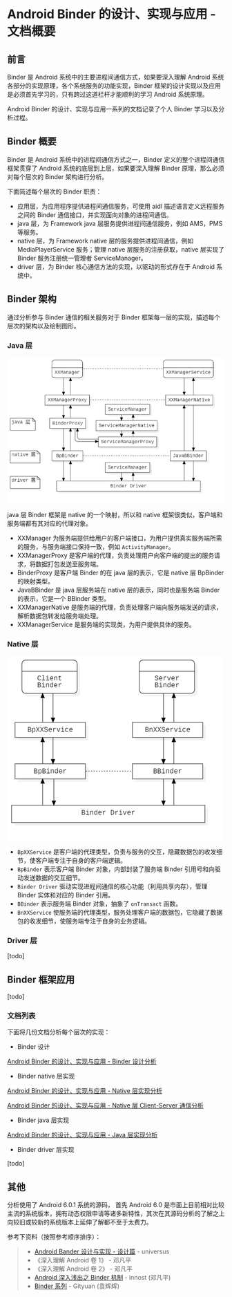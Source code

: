 # Android Binder 的设计、实现与应用 - 文档概要

## 前言

Binder 是 Android 系统中的主要进程间通信方式，如果要深入理解 Android 系统各部分的实现原理，各个系统服务的功能实现，Binder 框架的设计实现以及应用是必须首先学习的，只有跨过这道栏杆才能顺利的学习 Android 系统原理。

Android Binder 的设计、实现与应用一系列的文档记录了个人 Binder 学习以及分析过程。

## Binder 概要

Binder 是 Android 系统中的进程间通信方式之一，Binder 定义的整个进程间通信框架贯穿了 Android 系统的底层到上层，如果要深入理解 Binder 原理，那么必须对每个层次的 Binder 架构进行分析。

下面简述每个层次的 Binder 职责：

- 应用层，为应用程序提供进程间通信服务，可使用 aidl 描述语言定义远程服务之间的 Binder 通信接口，并实现面向对象的进程间通信。
- java 层，为 Framework java 层服务提供进程间通信服务，例如 AMS，PMS 等服务。
- native 层，为 Framework native 层的服务提供进程间通信，例如 MediaPlayerService 服务；管理 native 层服务的注册获取，native 层实现了 Binder 服务注册统一管理者 ServiceManager。
- driver 层，为 Binder 核心通信方法的实现，以驱动的形式存在于 Android 系统中。

## Binder 架构

通过分析参与 Binder 通信的相关服务对于 Binder 框架每一层的实现，描述每个层次的架构以及绘制图形。

### Java 层

![](./image/android_binder_implement_java/java_binder_transfer.png)

java 层 Binder 框架是 native 的一个映射，所以和 native 框架很类似，客户端和服务端都有其对应的代理对象。

- XXManager 为服务端提供给用户的客户端接口，为用户提供真实服务端所需的服务，与服务端接口保持一致，例如 `ActivityManager`。
- XXManagerProxy 是客户端的代理，负责处理用户向客户端的提出的服务请求，将数据打包发送至服务端。
- BinderProxy 是客户端 Binder 的在 java 层的表示，它是 native 层 BpBinder 的映射类型。
- JavaBBinder 是 java 层服务端在 native 层的表示，同时也是服务端 Binder 的表示，它是一个 BBinder 类型。
- XXManagerNative 是服务端的代理，负责处理客户端向服务端发送的请求，解析数据包转发给服务端处理。
- XXManagerService 是服务端的实现类，为用户提供具体的服务。

### Native 层

![](./image/android_binder_implement_native_cs/binderTransfer_dataflow.png)

- `BpXXService` 是客户端的代理类型，负责与服务的交互，隐藏数据包的收发细节，使客户端专注于自身的客户端逻辑。
- `BpBinder` 表示客户端 Binder 对象，内部封装了服务端 Binder 引用号和向驱动发送数据的交互细节。
- `Binder Driver` 驱动实现进程间通信的核心功能（利用共享内存），管理 Binder 实体和对应的 Binder 引用。
- `BBinder` 表示服务端 Binder 对象，抽象了 `onTransact` 函数。
- `BnXXService` 使服务端的代理类型，服务处理客户端的数据包，它隐藏了数据包的收发细节，使服务端专注于自身的业务逻辑。

### Driver 层

[todo]

## Binder 框架应用

[todo]

### 文档列表

下面将几份文档分析每个层次的实现：

- Binder 设计

[Android Binder 的设计、实现与应用 - Binder 设计分析](./android_binder_design.md)

- Binder native 层实现

[Android Binder 的设计、实现与应用 - Native 层实现分析](./android_binder_implement_native.md)

[Android Binder 的设计、实现与应用 - Native 层 Client-Server 通信分析](./android_binder_implement_native_cs.md)

- Binder java 层实现

[Android Binder 的设计、实现与应用 - Java 层实现分析](./android_binder_implement_java.md)

- Binder driver 层实现

[todo]

## 其他

分析使用了 Android 6.0.1 系统的源码， 首先 Android 6.0 是市面上目前相对比较主流的系统版本，拥有动态权限申请等诸多新特性，其次在其源码分析的了解之上向较旧或较新的系统版本上延伸了解都不至于太费力。

参考下资料（按照参考顺序排序）：

> - [Android Bander 设计与实现 - 设计篇](https://blog.csdn.net/universus/article/details/6211589) - universus
> - 《深入理解 Android 卷 1》 - 邓凡平
> - 《深入理解 Android 卷 2》 - 邓凡平
> - [Android 深入浅出之 Binder 机制](https://www.cnblogs.com/innost/archive/2011/01/09/1931456.html) - innost (邓凡平)
> - [Binder 系列](http://gityuan.com/2015/10/31/binder-prepare/) - Gityuan (袁辉辉)